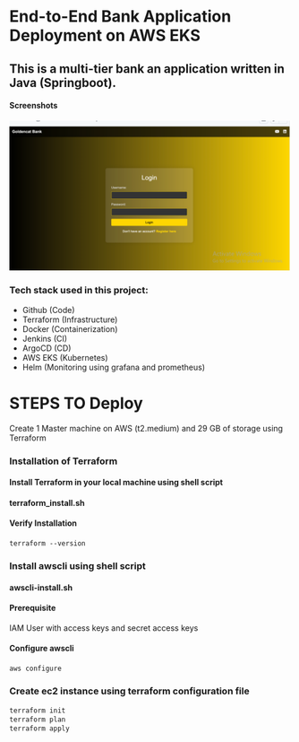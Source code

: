 
# End-to-End Bank Application Deployment on AWS EKS


## This is a multi-tier bank an application written in Java (Springboot).

#### Screenshots

![App Screenshot](https://github.com/2604manishyadav/Bankapp/blob/86627cd7887c50fd3be7550a35dc65625a5bde15/springboot.PNG)

### Tech stack used in this project:

- Github (Code)  
- Terraform (Infrastructure)  
- Docker (Containerization)  
- Jenkins (CI)  
- ArgoCD (CD)  
- AWS EKS (Kubernetes)  
- Helm (Monitoring using grafana and prometheus)


# STEPS TO Deploy

Create 1 Master machine on AWS (t2.medium)    and 29 GB of storage using Terraform

### Installation of Terraform

#### Install Terraform in your local machine using shell script
 
#### terraform_install.sh 

#### Verify Installation

    terraform --version

### Install awscli using shell script

#### awscli-install.sh

#### Prerequisite

IAM User with access keys and secret access keys

#### Configure awscli

    aws configure

### Create ec2 instance using terraform configuration file

    terraform init 
    terraform plan  
    terraform apply









